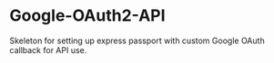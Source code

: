 # Google-OAuth2-API
Skeleton for setting up express passport with custom Google OAuth callback for API use.
